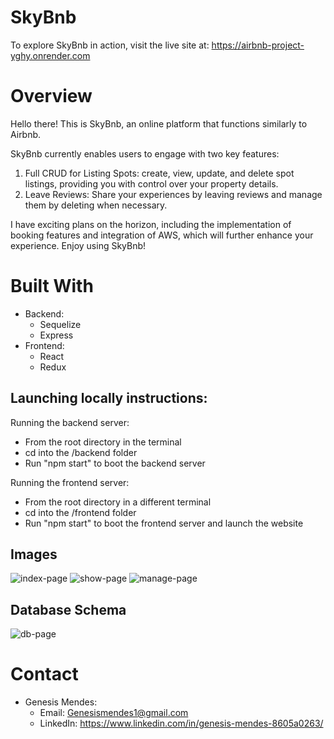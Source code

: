 # SkyBnb
To explore SkyBnb in action, visit the live site at: https://airbnb-project-yghy.onrender.com

# Overview

Hello there! This is SkyBnb, an online platform that functions similarly to Airbnb.

SkyBnb currently enables users to engage with two key features:

1. Full CRUD for Listing Spots: create, view, update, and delete spot listings, providing you with control over your property details.
2. Leave Reviews: Share your experiences by leaving reviews and manage them by deleting when necessary.

I have exciting plans on the horizon, including the implementation of booking features and integration of AWS, which will further enhance your experience. Enjoy using SkyBnb!


# Built With

* Backend:
    * Sequelize
    * Express
* Frontend:
    * React
    * Redux
    
## Launching locally instructions:
Running the backend server:
* From the root directory in the terminal
* cd into the /backend folder
* Run "npm start" to boot the backend server

Running the frontend server:
* From the root directory in a different terminal
* cd into the /frontend folder
* Run "npm start" to boot the frontend server and launch the website

## Images
![index-page](https://github.com/GenesisM8/SkyBnB-project/blob/main/frontend/public/index.png?raw=true)
![show-page](https://github.com/GenesisM8/SkyBnB-project/blob/main/frontend/public/show.png?raw=true)
![manage-page](https://github.com/GenesisM8/SkyBnB-project/blob/main/frontend/public/manage.png?raw=true)

## Database Schema 
![db-page](https://user-images.githubusercontent.com/116539364/233759933-139ce5d0-e0d6-42e0-b1fd-822c2056fbbf.png)

# Contact
* Genesis Mendes:
    * Email: Genesismendes1@gmail.com
    * LinkedIn: https://www.linkedin.com/in/genesis-mendes-8605a0263/
